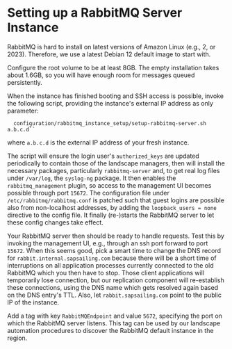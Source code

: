 # Setting up a RabbitMQ Server Instance

RabbitMQ is hard to install on latest versions of Amazon Linux (e.g., 2, or 2023). Therefore, we use a latest Debian 12 default image to start with.

Configure the root volume to be at least 8GB. The empty installation takes about 1.6GB, so you will have enough room for messages queued persistently.

When the instance has finished booting and SSH access is possible, invoke the following script, providing the instance's external IP address as only parameter:
```
  configuration/rabbitmq_instance_setup/setup-rabbitmq-server.sh a.b.c.d``
```
where ``a.b.c.d`` is the external IP address of your fresh instance.

The script will ensure the login user's ``authorized_keys`` are updated periodically to contain those of the landscape managers, then will install the necessary packages, particularly ``rabbitmq-server`` and, to get real log files under ``/var/log``, the ``syslog-ng`` package. It then enables the ``rabbitmq_management`` plugin, so access to the management UI becomes possible through port ``15672``. The configuration file under ``/etc/rabbitmq/rabbitmq.conf`` is patched such that guest logins are possible also from non-localhost addresses, by adding the ``loopback_users = none`` directive to the config file. It finally (re-)starts the RabbitMQ server to let these config changes take effect.

Your RabbitMQ server then should be ready to handle requests. Test this by invoking the management UI, e.g., through an ssh port forward to port ``15672``. When this seems good, pick a smart time to change the DNS record for ``rabbit.internal.sapsailing.com`` because there will be a short time of interruptions on all application processes currently connected to the old RabbitMQ which you then have to stop. Those client applications will temporarily lose connection, but our replication component will re-establish these connections, using the DNS name which gets resolved again based on the DNS entry's TTL. Also, let ``rabbit.sapsailing.com`` point to the public IP of the instance.

Add a tag with key ``RabbitMQEndpoint`` and value ``5672``, specifying the port on which the RabbitMQ server listens. This tag can be used by our landscape automation procedures to discover the RabbitMQ default instance in the region.